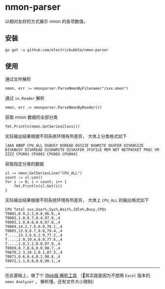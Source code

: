# nmon-parser

以相对友好的方式展示 nmon 的各项数值。

## 安装
```
go get -u github.com/electricbubble/nmon-parser
```

## 使用
通过文件解析
```
nmon, err := nmonparser.ParseNmonByFilename("/xxx.nmon")
```

通过 `io.Reader` 解析
```
nmon, err := nmonparser.ParseNmonByReader(r)
```


获取 nmon 数据的全部分类
```
fmt.Println(nmon.GetSeriesClass())
```
实际输出结果根据不同系统环境有所差异， 大体上分类格式如下
```
[AAA BBBP CPU_ALL DGBUSY DGREAD DGSIZE DGWRITE DGXFER DISKBSIZE DISKBUSY DISKREAD DISKWRITE DISKXFER JFSFILE MEM NET NETPACKET PROC VM ZZZZ CPU001 CPU002 CPU003 CPU004]
```


获取指定分类的数据
```
sl := nmon.GetSeriesLine("CPU_ALL")
count := sl.Len()
for i := 0; i < count; i++ {
    fmt.Println(sl.Get(i))
}
```
实际输出结果根据不同系统环境有所差异， 大体上 `CPU_ALL` 的输出格式如下
```
CPU Total xxx,User%,Sys%,Wait%,Idle%,Busy,CPUs
T0001,0.9,2.2,0.0,96.9,,4
T0002,1.0,0.7,0.4,97.9,,4
T0003,1.0,0.6,0.6,97.8,,4
T0004,14.2,7.6,0.0,78.1,,4
T0005,13.9,6.7,0.0,79.4,,4
T....,13.3,6.6,2.9,77.2,,4
T....,2.9,19.4,0.0,77.6,,4
T....,1.0,1.2,0.0,97.9,,4
T0069,0.7,0.6,0.0,98.7,,4
T0070,2.3,10.1,0.1,87.5,,4
T0071,0.6,0.4,0.2,98.8,,4
T0072,1.1,0.8,0.0,98.1,,4
```


---
在此基础上，做了个 [Web版 解析工具](https://github.com/ElectricBubble/nmon-analyser-releases)
（🤕其实就是因为不想用 `Excel` 版本的 `nmon Analyser` ，
解析慢，还有文件大小限制）